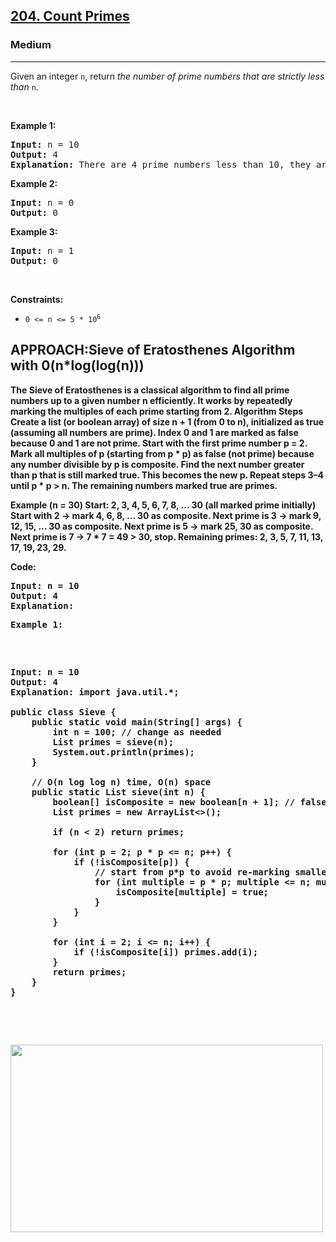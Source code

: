 <h2><a href="https://leetcode.com/problems/count-primes">204. Count Primes</a></h2><h3>Medium</h3><hr><p>Given an integer <code>n</code>, return <em>the number of prime numbers that are strictly less than</em> <code>n</code>.</p>

<p>&nbsp;</p>
<p><strong class="example">Example 1:</strong></p>

<pre>
<strong>Input:</strong> n = 10
<strong>Output:</strong> 4
<strong>Explanation:</strong> There are 4 prime numbers less than 10, they are 2, 3, 5, 7.
</pre>

<p><strong class="example">Example 2:</strong></p>

<pre>
<strong>Input:</strong> n = 0
<strong>Output:</strong> 0
</pre>

<p><strong class="example">Example 3:</strong></p>

<pre>
<strong>Input:</strong> n = 1
<strong>Output:</strong> 0
</pre>

<p>&nbsp;</p>
<p><strong>Constraints:</strong></p>

<ul>
	<li><code>0 &lt;= n &lt;= 5 * 10<sup>6</sup></code></li>
</ul>
<h2>APPROACH:Sieve of Eratosthenes Algorithm with 0(n*log(log(n)))</h2>
<p><strong class = "Sieve of Eratosthenes"> </p>
<p>The Sieve of Eratosthenes is a classical algorithm to find all prime numbers up to a given number n efficiently. It works by repeatedly marking the multiples of each prime starting from 2.
Algorithm Steps
Create a list (or boolean array) of size n + 1 (from 0 to n), initialized as true (assuming all numbers are prime).
Index 0 and 1 are marked as false because 0 and 1 are not prime.
Start with the first prime number p = 2.
Mark all multiples of p (starting from p * p) as false (not prime) because any number divisible by p is composite.
Find the next number greater than p that is still marked true.
This becomes the new p.
Repeat steps 3–4 until p * p > n.
The remaining numbers marked true are primes.

Example (n = 30)
Start:
2, 3, 4, 5, 6, 7, 8, ... 30 (all marked prime initially)
Start with 2 → mark 4, 6, 8, ... 30 as composite.
Next prime is 3 → mark 9, 12, 15, ... 30 as composite.
Next prime is 5 → mark 25, 30 as composite.
Next prime is 7 → 7 * 7 = 49 > 30, stop.
Remaining primes: 2, 3, 5, 7, 11, 13, 17, 19, 23, 29.
</p>
<p><strong class="Simple code using Boolean Array">Code:</strong></p>

<pre>
<strong>Input:</strong> n = 10
<strong>Output:</strong> 4
<strong>Explanation:</strong> <p><strong class="example">Example 1:</strong></p>

<pre>
<strong>Input:</strong> n = 10
<strong>Output:</strong> 4
<strong>Explanation:</strong> import java.util.*;

public class Sieve {
    public static void main(String[] args) {
        int n = 100; // change as needed
        List<Integer> primes = sieve(n);
        System.out.println(primes);
    }

    // O(n log log n) time, O(n) space
    public static List<Integer> sieve(int n) {
        boolean[] isComposite = new boolean[n + 1]; // false = prime candidate
        List<Integer> primes = new ArrayList<>();

        if (n < 2) return primes;

        for (int p = 2; p * p <= n; p++) {
            if (!isComposite[p]) {
                // start from p*p to avoid re-marking smaller multiples
                for (int multiple = p * p; multiple <= n; multiple += p) {
                    isComposite[multiple] = true;
                }
            }
        }

        for (int i = 2; i <= n; i++) {
            if (!isComposite[i]) primes.add(i);
        }
        return primes;
    }
}

</pre>

</pre>


<img width = 500px height = 300px src="https://github.com/user-attachments/assets/adf9d8e6-fe66-4b25-a9e6-57122e4f9732" >
